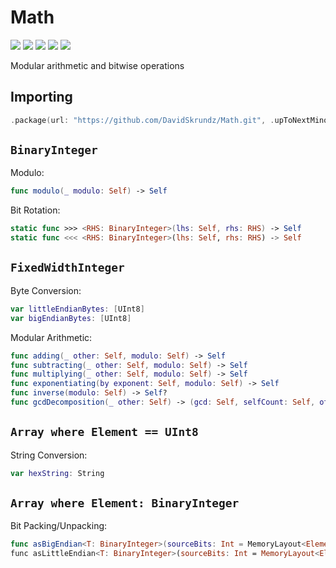 # Math

[![](https://img.shields.io/badge/Swift-4.2-orange.svg)][1]
[![](https://img.shields.io/badge/os-macOS%20|%20Linux-lightgray.svg)][1]
[![](https://travis-ci.com/DavidSkrundz/Math.svg?branch=master)][2]
[![](https://codebeat.co/badges/1be2981d-cfc2-42d3-aa44-1451a1660d60)][3]
[![](https://codecov.io/gh/DavidSkrundz/Math/branch/master/graph/badge.svg)][4]

[1]: https://swift.org/download/#releases
[2]: https://travis-ci.com/DavidSkrundz/Math
[3]: https://codebeat.co/projects/github-com-davidskrundz-math-master
[4]: https://codecov.io/gh/DavidSkrundz/Math

Modular arithmetic and bitwise operations

## Importing

```Swift
.package(url: "https://github.com/DavidSkrundz/Math.git", .upToNextMinor(from: "1.3.0"))
```

## `BinaryInteger`

Modulo:

```Swift
func modulo(_ modulo: Self) -> Self
```

Bit Rotation:

```Swift
static func >>> <RHS: BinaryInteger>(lhs: Self, rhs: RHS) -> Self
static func <<< <RHS: BinaryInteger>(lhs: Self, rhs: RHS) -> Self
```

## `FixedWidthInteger`

Byte Conversion:

```Swift
var littleEndianBytes: [UInt8]
var bigEndianBytes: [UInt8]
```

Modular Arithmetic:

```Swift
func adding(_ other: Self, modulo: Self) -> Self
func subtracting(_ other: Self, modulo: Self) -> Self
func multiplying(_ other: Self, modulo: Self) -> Self
func exponentiating(by exponent: Self, modulo: Self) -> Self
func inverse(modulo: Self) -> Self?
func gcdDecomposition(_ other: Self) -> (gcd: Self, selfCount: Self, otherCount: Self)
```

## `Array where Element == UInt8`

String Conversion:

```Swift
var hexString: String
```

## `Array where Element: BinaryInteger`

Bit Packing/Unpacking:

```Swift
func asBigEndian<T: BinaryInteger>(sourceBits: Int = MemoryLayout<Element>.size * 8, resultBits: Int = MemoryLayout<T>.size * 8) -> [T]
func asLittleEndian<T: BinaryInteger>(sourceBits: Int = MemoryLayout<Element>.size * 8, resultBits: Int = MemoryLayout<T>.size * 8) -> [T]
```
